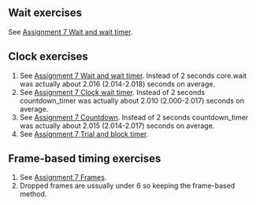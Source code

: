 ## Wait exercises
See [Assignment 7 Wait and wait timer](https://github.com/Nomesy/Comp-psy/blob/main/Assignment%207/Assignment%207%20Wait%20and%20wait%20timer.py).

## Clock exercises
1. See [Assignment 7 Wait and wait timer](https://github.com/Nomesy/Comp-psy/blob/main/Assignment%207/Assignment%207%20Wait%20and%20wait%20timer.py). Instead of 2 seconds core.wait was actually about 2.016 (2.014-2.018) seconds on average.
2. See [Assignment 7 Clock wait timer](https://github.com/Nomesy/Comp-psy/blob/main/Assignment%207/Assignment%207%20Clock%20wait%20timer.py). Instead of 2 seconds countdown_timer was actually about 2.010 (2.000-2.017) seconds on average.
3. See [Assignment 7 Countdown](https://github.com/Nomesy/Comp-psy/blob/main/Assignment%207/Assignment%207%20Countdown.py). Instead of 2 seconds countdown_timer was actually about 2.015 (2.014-2.017) seconds on average.
4. See [Assignment 7 Trial and block timer](https://github.com/Nomesy/Comp-psy/blob/main/Assignment%207/Assignment%207%20Trial%20and%20block%20timer.py).

## Frame-based timing exercises
1. See [Assignment 7 Frames](https://github.com/Nomesy/Comp-psy/blob/main/Assignment%207/Assignment%207%20Frames.py).
2. Dropped frames are ussually under 6 so keeping the frame-based method.
